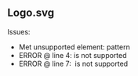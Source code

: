 ## Logo.svg

Issues: 
 -  Met unsupported element: pattern
 - ERROR @ line 4: <pattern> is not supported
 -  ERROR @ line 7: <image> is not supported